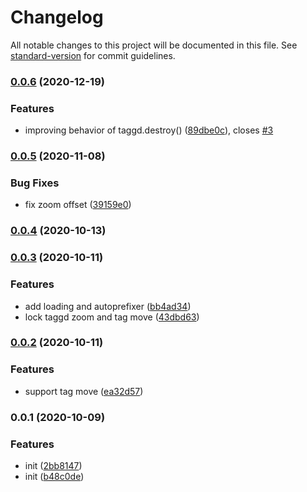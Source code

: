 # Changelog

All notable changes to this project will be documented in this file. See [standard-version](https://github.com/conventional-changelog/standard-version) for commit guidelines.

### [0.0.6](https://github.com/haiweilian/taggd-manager/compare/v0.0.5...v0.0.6) (2020-12-19)


### Features

* improving behavior of taggd.destroy() ([89dbe0c](https://github.com/haiweilian/taggd-manager/commit/89dbe0c0a70abf1ca5310b8dbc3e8bb654257b75)), closes [#3](https://github.com/haiweilian/taggd-manager/issues/3)

### [0.0.5](https://github.com/haiweilian/taggd-manager/compare/v0.0.4...v0.0.5) (2020-11-08)


### Bug Fixes

* fix zoom offset ([39159e0](https://github.com/haiweilian/taggd-manager/commit/39159e09503dc744250cd0fb193698b1f8230b38))

### [0.0.4](https://github.com/haiweilian/taggd-manager/compare/v0.0.3...v0.0.4) (2020-10-13)

### [0.0.3](https://github.com/haiweilian/taggd-manager/compare/v0.0.2...v0.0.3) (2020-10-11)


### Features

* add loading and autoprefixer ([bb4ad34](https://github.com/haiweilian/taggd-manager/commit/bb4ad3445e05a61ecf52a7cf31601e2629723b88))
* lock taggd zoom and tag move ([43dbd63](https://github.com/haiweilian/taggd-manager/commit/43dbd63b5fd7b53f1ddf361ccbbdb875a121a5e6))

### [0.0.2](https://github.com/haiweilian/taggd-manager/compare/v0.0.1...v0.0.2) (2020-10-11)


### Features

* support tag move ([ea32d57](https://github.com/haiweilian/taggd-manager/commit/ea32d573cc51815fbc452daf970e46887f454c63))

### 0.0.1 (2020-10-09)


### Features

* init ([2bb8147](https://github.com/haiweilian/taggd-manager/commit/2bb8147aba56f9dac30ab4e8fe1d9f06d50216fc))
* init ([b48c0de](https://github.com/haiweilian/taggd-manager/commit/b48c0de807ee85c841b24b2198ecbf02253834f7))
